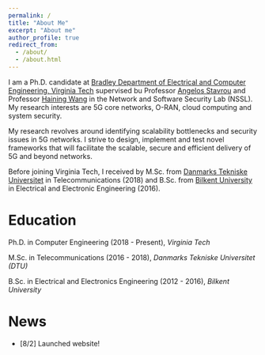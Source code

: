 ```yaml
---
permalink: /
title: "About Me"
excerpt: "About me"
author_profile: true
redirect_from: 
  - /about/
  - /about.html
---
```


I am a Ph.D. candidate at [Bradley Department of Electrical and Computer Engineering, Virginia Tech](https://ece.vt.edu/) supervised bu Professor [Angelos Stavrou](https://ece.vt.edu/people/profile/angelos.html) and Professor [Haining Wang](https://ece.vt.edu/people/profile/hnw.html) in the Network and Software Security Lab (NSSL). My research interests are 5G core networks, O-RAN, cloud computing and system security.

My research revolves around identifying scalability bottlenecks and security issues in 5G networks. I strive to design, implement and test novel frameworks that will facilitate the scalable, secure and efficient delivery of 5G and beyond networks.

Before joining Virginia Tech, I received by M.Sc. from [Danmarks Tekniske Universitet](https://www.dtu.dk/english/) in Telecommunications (2018) and B.Sc. from [Bilkent University](https://ee.bilkent.edu.tr/en/) in Electrical and Electronic Engineering (2016).

Education
======

Ph.D. in Computer Engineering (2018 - Present), _Virginia Tech_

M.Sc. in Telecommunications (2016 - 2018), _Danmarks Tekniske Universitet (DTU)_

B.Sc. in Electrical and Electronics Engineering (2012 - 2016), _Bilkent University_


News
======
 - [8/2] Launched website!
